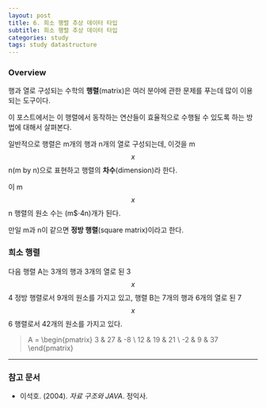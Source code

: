 ```yaml
---
layout: post
title: 6. 희소 행렬 추상 데이터 타입
subtitle: 희소 행렬 추상 데이터 타입
categories: study
tags: study datastructure
---
```


### Overview

행과 열로 구성되는 수학의 **행렬**(matrix)은 여러 분야에 관한 문제를 푸는데 많이 이용되는 도구이다.

이 포스트에서는 이 행렬에서 동작하는 연산들이 효율적으로 수행될 수 있도록 하는 방법에 대해서 살펴본다.

일반적으로 행렬은 m개의 행과 n개의 열로 구성되는데, 이것을 m$$x$$n(m by n)으로 표현하고 행렬의 **차수**(dimension)라 한다.

이 m$$x$$n 행렬의 원소 수는 (m$$\cdot$4n)개가 된다.

만일 m과 n이 같으면 **정방 행렬**(square matrix)이라고 한다.

### 희소 행렬

다음 행렬 A는 3개의 행과 3개의 열로 된 3$$x$$4 정방 행렬로서 9개의 원소를 가지고 있고, 행렬 B는 7개의 행과 6개의 열로 된 7$$x$$6 행렬로서 42개의 원소를 가지고 있다.

> A = \begin{pmatrix} 3 & 27 & -8 \\ 12 & 19 & 21 \\ -2 & 9 & 37 \end{pmatrix}

***

### 참고 문서
- 이석호. (2004). *자료 구조와 JAVA*. 정익사.
